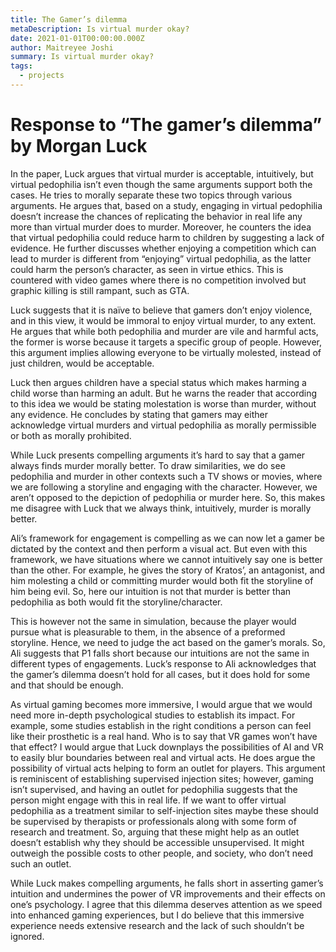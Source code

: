 ```yaml
---
title: The Gamer’s dilemma
metaDescription: Is virtual murder okay?
date: 2021-01-01T00:00:00.000Z
author: Maitreyee Joshi
summary: Is virtual murder okay?
tags:
  - projects
---
```



# Response to “The gamer’s dilemma” by Morgan Luck

In the paper, Luck argues that virtual murder is acceptable, intuitively, but virtual pedophilia isn’t even though the same arguments support both the cases. He tries to morally separate these two topics through various arguments. He argues that, based on a study, engaging in virtual pedophilia doesn’t increase the chances of replicating the behavior in real life any more than virtual murder does to murder. Moreover, he counters the idea that virtual pedophilia could reduce harm to children by suggesting a lack of evidence. He further discusses whether enjoying a competition which can lead to murder is different from “enjoying” virtual pedophilia, as the latter could harm the person’s character, as seen in virtue ethics. This is countered with video games where there is no competition involved but graphic killing is still rampant, such as GTA. 

Luck suggests that it is naïve to believe that gamers don’t enjoy violence, and in this view, it would be immoral to enjoy virtual murder, to any extent. He argues that while both pedophilia and murder are vile and harmful acts, the former is worse because it targets a specific group of people. However, this argument implies allowing everyone to be virtually molested, instead of just children, would be acceptable. 

Luck then argues children have a special status which makes harming a child worse than harming an adult. But he warns the reader that according to this idea we would be stating molestation is worse than murder, without any evidence. He concludes by stating that gamers may either acknowledge virtual murders and virtual pedophilia as morally permissible or both as morally prohibited. 
	
While Luck presents compelling arguments it’s hard to say that a gamer always finds murder morally better. To draw similarities, we do see pedophilia and murder in other contexts such a TV shows or movies, where we are following a storyline and engaging with the character. However, we aren’t opposed to the depiction of pedophilia or murder here. So, this makes me disagree with Luck that we always think, intuitively, murder is morally better. 

Ali’s framework for engagement is compelling as we can now let a gamer be dictated by the context and then perform a visual act. But even with this framework, we have situations where we cannot intuitively say one is better than the other. For example, he gives the story of Kratos’, an antagonist, and him molesting a child or committing murder would both fit the storyline of him being evil. So, here our intuition is not that murder is better than pedophilia as both would fit the storyline/character. 

This is however not the same in simulation, because the player would pursue what is pleasurable to them, in the absence of a preformed storyline. Hence, we need to judge the act based on the gamer’s morals. So, Ali suggests that P1 falls short because our intuitions are not the same in different types of engagements. Luck’s response to Ali acknowledges that the gamer’s dilemma doesn’t hold for all cases, but it does hold for some and that should be enough. 

As virtual gaming becomes more immersive, I would argue that we would need more in-depth psychological studies to establish its impact. For example, some studies establish in the right conditions a person can feel like their prosthetic is a real hand. Who is to say that VR games won’t have that effect? I would argue that Luck downplays the possibilities of AI and VR to easily blur boundaries between real and virtual acts. He does argue the possibility of virtual acts helping to form an outlet for players. This argument is reminiscent of establishing supervised injection sites; however, gaming isn’t supervised, and having an outlet for pedophilia suggests that the person might engage with this in real life. If we want to offer virtual pedophilia as a treatment similar to self-injection sites maybe these should be supervised by therapists or professionals along with some form of research and treatment. So, arguing that these might help as an outlet doesn’t establish why they should be accessible unsupervised. It might outweigh the possible costs to other people, and society, who don’t need such an outlet. 

While Luck makes compelling arguments, he falls short in asserting gamer’s intuition and undermines the power of VR improvements and their effects on one’s psychology. I agree that this dilemma deserves attention as we speed into enhanced gaming experiences, but I do believe that this immersive experience needs extensive research and the lack of such shouldn’t be ignored.  
